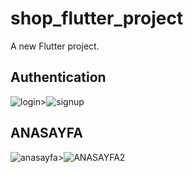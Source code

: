 # shop_flutter_project

A new Flutter project.

## Authentication

![login](https://user-images.githubusercontent.com/77542403/136194391-23757878-79cd-4e6c-90fa-2efdde30439a.png)>![signup](https://user-images.githubusercontent.com/77542403/136195229-b87ee4ae-c297-488b-9dae-02607a0b24da.png)

## ANASAYFA

![anasayfa](https://user-images.githubusercontent.com/77542403/136195500-ef4b6f29-22a7-425e-9e4a-f23ac88dae04.png)>![ANASAYFA2](https://user-images.githubusercontent.com/77542403/136195780-5ff95274-3186-4dbf-988c-53f0af9054bf.png)
